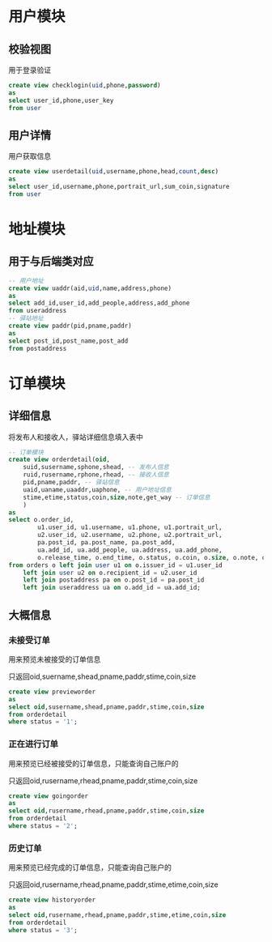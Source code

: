 # 用户模块

## 校验视图

用于登录验证

``` sql
create view checklogin(uid,phone,password)
as
select user_id,phone,user_key
from user
```


## 用户详情

用户获取信息

``` sql
create view userdetail(uid,username,phone,head,count,desc)
as
select user_id,username,phone,portrait_url,sum_coin,signature
from user
```

# 地址模块

## 用于与后端类对应

``` sql
-- 用户地址
create view uaddr(aid,uid,name,address,phone)
as
select add_id,user_id,add_people,address,add_phone
from useraddress
-- 驿站地址
create view paddr(pid,pname,paddr)
as
select post_id,post_name,post_add
from postaddress
```

# 订单模块

## 详细信息

将发布人和接收人，驿站详细信息填入表中
``` sql
-- 订单模块
create view orderdetail(oid,
	suid,susername,sphone,shead, -- 发布人信息
	ruid,rusername,rphone,rhead, -- 接收人信息
	pid,pname,paddr, -- 驿站信息
	uaid,uaname,uaaddr,uaphone, -- 用户地址信息
	stime,etime,status,coin,size,note,get_way -- 订单信息
	)
as
select o.order_id,
		u1.user_id, u1.username, u1.phone, u1.portrait_url,
		u2.user_id, u2.username, u2.phone, u2.portrait_url,
		pa.post_id, pa.post_name, pa.post_add,
		ua.add_id, ua.add_people, ua.address, ua.add_phone,
		o.release_time, o.end_time, o.status, o.coin, o.size, o.note, o.get_way
from orders o left join user u1 on o.issuer_id = u1.user_id 
	left join user u2 on o.recipient_id = u2.user_id 
	left join postaddress pa on o.post_id = pa.post_id 
	left join useraddress ua on o.add_id = ua.add_id;
```

## 大概信息

### 未接受订单

用来预览未被接受的订单信息

只返回oid,suername,shead,pname,paddr,stime,coin,size

``` sql
create view previeworder
as
select oid,susername,shead,pname,paddr,stime,coin,size
from orderdetail
where status = '1';
```

### 正在进行订单

用来预览已经被接受的订单信息，只能查询自己账户的

只返回oid,rusername,rhead,pname,paddr,stime,coin,size

``` sql
create view goingorder
as
select oid,rusername,rhead,pname,paddr,stime,coin,size
from orderdetail
where status = '2';
```

### 历史订单

用来预览已经完成的订单信息，只能查询自己账户的

只返回oid,rusername,rhead,pname,paddr,stime,etime,coin,size

``` sql
create view historyorder
as
select oid,rusername,rhead,pname,paddr,stime,etime,coin,size
from orderdetail
where status = '3';
```